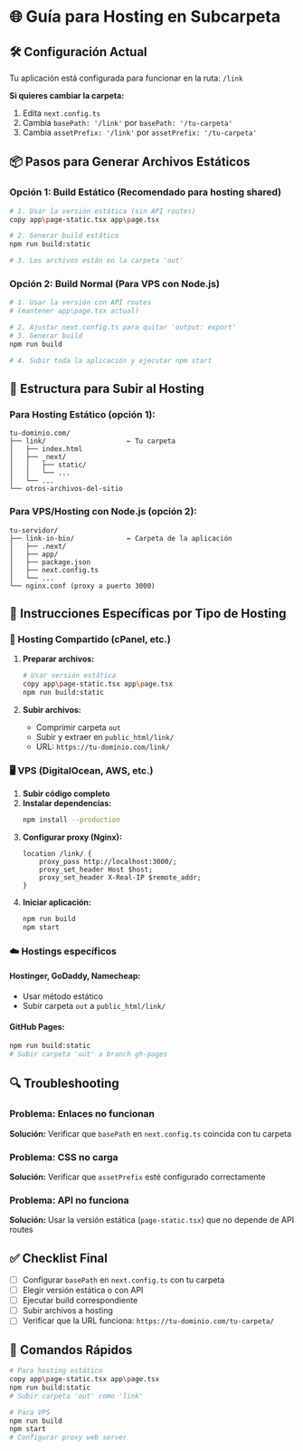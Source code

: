# 🌐 Guía para Hosting en Subcarpeta

## 🛠️ Configuración Actual

Tu aplicación está configurada para funcionar en la ruta: `/link`

**Si quieres cambiar la carpeta:**
1. Edita `next.config.ts`
2. Cambia `basePath: '/link'` por `basePath: '/tu-carpeta'`
3. Cambia `assetPrefix: '/link'` por `assetPrefix: '/tu-carpeta'`

## 📦 Pasos para Generar Archivos Estáticos

### Opción 1: Build Estático (Recomendado para hosting shared)

```bash
# 1. Usar la versión estática (sin API routes)
copy app\page-static.tsx app\page.tsx

# 2. Generar build estático
npm run build:static

# 3. Los archivos están en la carpeta 'out'
```

### Opción 2: Build Normal (Para VPS con Node.js)

```bash
# 1. Usar la versión con API routes
# (mantener app\page.tsx actual)

# 2. Ajustar next.config.ts para quitar 'output: export'
# 3. Generar build
npm run build

# 4. Subir toda la aplicación y ejecutar npm start
```

## 📁 Estructura para Subir al Hosting

### Para Hosting Estático (opción 1):
```
tu-dominio.com/
├── link/                    ← Tu carpeta
│   ├── index.html
│   ├── _next/
│   │   ├── static/
│   │   └── ...
│   └── ...
└── otros-archivos-del-sitio
```

### Para VPS/Hosting con Node.js (opción 2):
```
tu-servidor/
├── link-in-bio/             ← Carpeta de la aplicación
│   ├── .next/
│   ├── app/
│   ├── package.json
│   ├── next.config.ts
│   └── ...
└── nginx.conf (proxy a puerto 3000)
```

## 🔧 Instrucciones Específicas por Tipo de Hosting

### 📂 Hosting Compartido (cPanel, etc.)

1. **Preparar archivos:**
   ```bash
   # Usar versión estática
   copy app\page-static.tsx app\page.tsx
   npm run build:static
   ```

2. **Subir archivos:**
   - Comprimir carpeta `out`
   - Subir y extraer en `public_html/link/`
   - URL: `https://tu-dominio.com/link/`

### 🖥️ VPS (DigitalOcean, AWS, etc.)

1. **Subir código completo**
2. **Instalar dependencias:**
   ```bash
   npm install --production
   ```
3. **Configurar proxy (Nginx):**
   ```nginx
   location /link/ {
       proxy_pass http://localhost:3000/;
       proxy_set_header Host $host;
       proxy_set_header X-Real-IP $remote_addr;
   }
   ```
4. **Iniciar aplicación:**
   ```bash
   npm run build
   npm start
   ```

### ☁️ Hostings específicos

#### **Hostinger, GoDaddy, Namecheap:**
- Usar método estático
- Subir carpeta `out` a `public_html/link/`

#### **GitHub Pages:**
```bash
npm run build:static
# Subir carpeta 'out' a branch gh-pages
```

## 🔍 Troubleshooting

### Problema: Enlaces no funcionan
**Solución:** Verificar que `basePath` en `next.config.ts` coincida con tu carpeta

### Problema: CSS no carga
**Solución:** Verificar que `assetPrefix` esté configurado correctamente

### Problema: API no funciona
**Solución:** Usar la versión estática (`page-static.tsx`) que no depende de API routes

## ✅ Checklist Final

- [ ] Configurar `basePath` en `next.config.ts` con tu carpeta
- [ ] Elegir versión estática o con API
- [ ] Ejecutar build correspondiente
- [ ] Subir archivos a hosting
- [ ] Verificar que la URL funciona: `https://tu-dominio.com/tu-carpeta/`

## 🚀 Comandos Rápidos

```bash
# Para hosting estático
copy app\page-static.tsx app\page.tsx
npm run build:static
# Subir carpeta 'out' como 'link'

# Para VPS
npm run build
npm start
# Configurar proxy web server
```